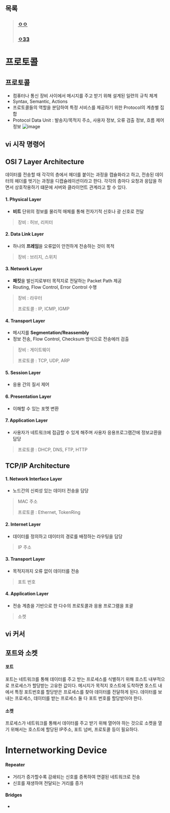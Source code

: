 ## 목록
> ### [ㅇㅇ](#vi-시작-명령어)
> 
> ### [ㅇ33](#vi-커서-명령어)
> 
프로토콜
======

## 프로토콜
* 컴퓨터나 통신 장비 사이에서 메시지를 주고 받기 위해 설계된 일련의 규칙 체계
* Syntax, Semantic, Actions
* 프로토콜들의 역할을 분담하여 특정 서비스를 제공하기 위한 Protocol의 계층별 집합 
* Protocol Data Unit : 발송지/목적지 주소, 사용자 정보, 오류 검출 정보, 흐름 제어 정보
![image](https://user-images.githubusercontent.com/64197428/126431981-3f6acb48-fee7-4f79-9bd8-8dcfd17e4e43.png)
## vi 시작 명령어

## OSI 7 Layer Architecture
데이터를 전송할 때 각각의 층에서 헤더를 붙이는 과정을 캡슐화라고 하고, 전송된 데이터의 헤더를 벗기는 과정을 디캡슐레이션이라고 한다. 각각의 층마다 요청과 응답을 하면서 상호작용하기 떄문에 서버와 클라이언트 관계라고 할 수 있다. 
#### 1. Physical Layer
* **비트** 단위의 정보를 물리적 매체를 통해 전자기적 신호나 광 신호로 전달
> 장비 : 허브, 리피터
#### 2. Data Link Layer
* 하나의 **프레임**을 오류없이 안전하게 전송하는 것이 목적
> 장비 : 브리지, 스위치
#### 3. Network Layer
* **패킷**을 발신지로부터 목적지로 전달하는 Packet Path 제공
* Routing, Flow Control, Error Control 수행
> 장비 : 라우터
> 
> 프로토콜 : IP, ICMP, IGMP
#### 4. Transport Layer
* 메시지를 **Segmentation/Reassembly**
* 정보 전송, Flow Control, Checksum 방식으로 전송에러 검출
> 장비 : 게이트웨이
> 
> 프로토콜 : TCP, UDP, ARP
#### 5. Session Layer
* 응용 간의 질서 제어
#### 6. Presentation Layer
* 이해할 수 있는 포멧 변환
#### 7. Application Layer
* 사용자가 네트워크에 접급할 수 있게 해주며 사용자 응용프로그램간에 정보교환을 담당
> 프로토콜 : DHCP, DNS, FTP, HTTP
## TCP/IP Architecture
#### 1. Network Interface Layer
* 노드간의 신뢰성 있는 데이터 전송을 담당
> MAC 주소
>
> 프로토콜 : Ethernet, TokenRing
#### 2. Internet Layer
* 데이터를 정의하고 데이터의 경로를 배정하는 라우팅을 담당
> IP 주소
#### 3. Transport Layer
* 목적지까지 오류 없이 데이터를 전송
> 포트 번호
#### 4. Application Layer
* 전송 계층을 기반으로 한 다수의 프로토콜과 응용 프로그램을 포괄
> 소켓
## vi 커서 
## 포트와 소켓
#### 포트
포트는 네트워크를 통해 데이터를 주고 받는 프로세스를 식별하기 위해 호스트 내부적으로 프로세스가 할당받는 고유한 값이다. 메시지가 목적지 호스트에 도착하면 호스트 내에서 특정 포트번호를 할당받은 프로세스를 찾아 데이터를 전달하게 된다. 데이터를 보내는 프로세스, 데이터를 받는 프로세스 둘 다 포트 번호를 할당받아야 한다.
#### 소켓
프로세스가 네트워크를 통해서 데이터를 주고 받기 위해 열어야 하는 것으로 소켓을 열기 위해서는 호스트에 할당된 IP주소, 포트 넘버, 프로토콜 등이 필요하다. 

Internetworking Device
=====================
#### Repeater
* 거리가 증가할수록 감쇄되는 신호를 증폭하여 연결된 네트워크로 전송
* 신호를 재생하여 전달되는 거리를 증가
#### Bridges
* 
